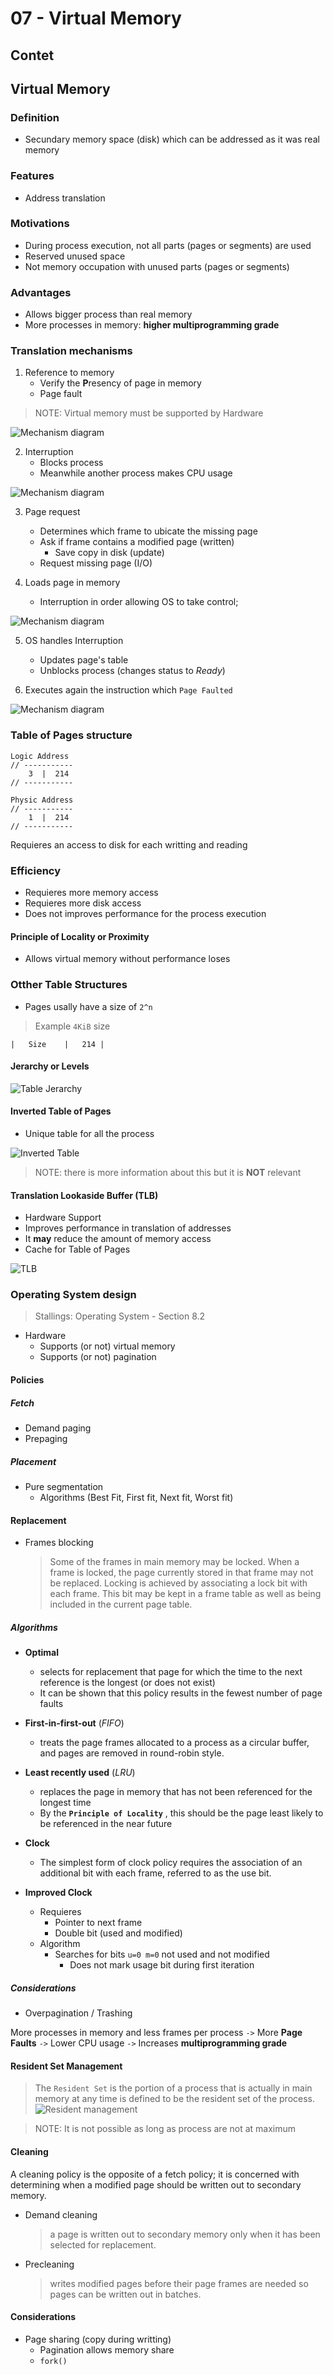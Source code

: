# 07 - Virtual Memory

## Contet

## Virtual Memory

### Definition

- Secundary memory space (disk) which can be addressed as it was real memory

### Features

- Address translation

### Motivations

- During process execution, not all parts (pages or segments) are used
- Reserved unused space
- Not memory occupation with unused parts (pages or segments)

### Advantages

- Allows bigger process than real memory
- More processes in memory: **higher multiprogramming grade**

### Translation mechanisms

1. Reference to memory
   - Verify the **P**resency of page in memory
   - Page fault

> NOTE: Virtual memory must be supported by Hardware

![Mechanism diagram](images/mechanism-1.png)

2. Interruption
   - Blocks process
   - Meanwhile another process makes CPU usage

![Mechanism diagram](images/mechanism-2.png)

3. Page request

   - Determines which frame to ubicate the missing page
   - Ask if frame contains a modified page (written)
     - Save copy in disk (update)
   - Request missing page (I/O)

4. Loads page in memory
   - Interruption in order allowing OS to take control;

![Mechanism diagram](images/mechanism-3.png)

5. OS handles Interruption

   - Updates page's table
   - Unblocks process (changes status to _Ready_)

6. Executes again the instruction which `Page Faulted`

![Mechanism diagram](images/mechanism-4.png)

### Table of Pages structure

```
Logic Address
// -----------
    3  |  214
// -----------

Physic Address
// -----------
    1  |  214
// -----------
```

Requieres an access to disk for each writting and reading

### Efficiency

- Requieres more memory access
- Requieres more disk access
- Does not improves performance for the process execution

#### Principle of Locality or Proximity

- Allows virtual memory without performance loses

### Otther Table Structures

- Pages usally have a size of `2^n`

> Example `4KiB` size

```
|   Size    |   214 |
```

#### Jerarchy or Levels

![Table Jerarchy](images/table-structure-1.png)

#### Inverted Table of Pages

- Unique table for all the process

![Inverted Table](images/table-structure-2.png)

> NOTE: there is more information about this but it is **NOT** relevant

#### Translation Lookaside Buffer (TLB)

- Hardware Support
- Improves performance in translation of addresses
- It **may** reduce the amount of memory access
- Cache for Table of Pages

![TLB](images/table-structure-3.png)

### Operating System design

> Stallings: Operating System - Section 8.2

- Hardware
  - Supports (or not) virtual memory
  - Supports (or not) pagination

#### Policies

##### Fetch

- Demand paging
- Prepaging

##### Placement

- Pure segmentation
  - Algorithms (Best Fit, First fit, Next fit, Worst fit)

#### Replacement

- Frames blocking

  > Some of the frames in main memory may be locked. When a frame is locked, the page currently stored in that frame may not be replaced. Locking is achieved by associating a lock bit with each frame. This bit may be kept in a frame table as well as being included in the current page table.

##### Algorithms

- **Optimal**
  - selects for replacement that page for which the time to the next reference is the longest (or does not exist)
  - It can be shown that this policy results in
    the fewest number of page faults
- **First-in-first-out** (_FIFO_)

  - treats the page frames allocated to a process as a circular buffer, and pages are removed in round-robin style.

- **Least recently used** (_LRU_)

  - replaces the page in memory that has not
    been referenced for the longest time
  - By the **`Principle of Locality`** , this should be the
    page least likely to be referenced in the near future

- **Clock**
  - The simplest form of clock policy requires the association of an additional bit with each frame, referred to as the use bit.
- **Improved Clock**
  - Requieres
    - Pointer to next frame
    - Double bit (used and modified)
  - Algorithm
    - Searches for bits `u=0 m=0` not used and not modified
      - Does not mark usage bit during first iteration

##### Considerations

- Overpagination / Trashing

More processes in memory and less frames per process `->` More **Page Faults** `->` Lower CPU usage `->` Increases **multiprogramming grade**

#### Resident Set Management

> The `Resident Set` is the portion of a process that is actually in main memory at any time is defined to be the resident set of the process.
> ![Resident management](images/resident-set.png)

> NOTE: It is not possible as long as process are not at maximum

#### Cleaning

A cleaning policy is the opposite of a fetch policy; it is concerned with determining when a modified page should be written out to secondary memory.

- Demand cleaning
  > a page is written out to secondary memory only when it has been selected for replacement.
- Precleaning
  > writes modified pages before their page frames are needed so pages can be written out in batches.

#### Considerations

- Page sharing (copy during writting)
  - Pagination allows memory share
  - `fork()`

